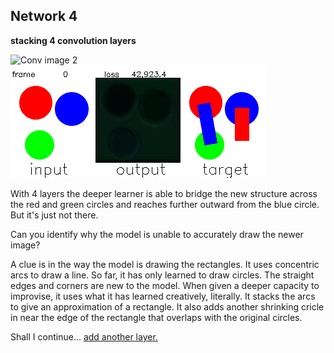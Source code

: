 
## Network 4
**stacking 4 convolution layers**


![Conv image 2](/Network_04/conv4c_01.gif "convolution layer mural evolution with bias and activation")
![Output image 2](/Network_04/output4c.gif "output image with bias and activation")

With 4 layers the deeper learner is able to bridge the new structure across the red and green circles and reaches further outward from the blue circle. But it's just not there. 

Can you identify why the model is unable to accurately draw the newer image? 

A clue is in the way the model is drawing the rectangles. It uses concentric arcs to draw a line. So far, it has only learned to draw circles. The straight edges and corners are new to the model. When given a deeper capacity to improvise, it uses what it has learned creatively, literally. It stacks the arcs to give an approximation of a rectangle. It also adds another shrinking cricle in near the edge of the rectangle that overlaps with the original circles. 

Shall I continue... [add another layer.](./page5.md)
